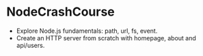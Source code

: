 # NodeCrashCourse

- Explore Node.js fundamentals: path, url, fs, event.
- Create an HTTP server from scratch with homepage, about and api/users.
